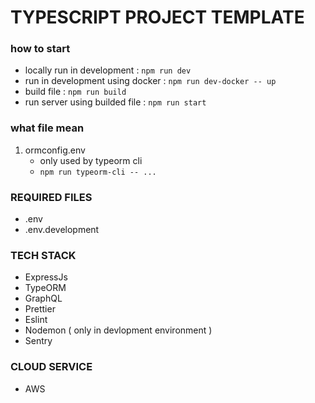 # TYPESCRIPT PROJECT TEMPLATE

### how to start
- locally run in development : `npm run dev`
- run in development using docker : `npm run dev-docker -- up`
- build file : `npm run build`
- run server using builded file : `npm run start`

### what file mean
1. ormconfig.env
    - only used by typeorm cli
    - `npm run typeorm-cli -- ...`


### REQUIRED FILES
- .env
- .env.development

### TECH STACK
- ExpressJs
- TypeORM
- GraphQL
- Prettier
- Eslint
- Nodemon ( only in devlopment environment )
- Sentry

### CLOUD SERVICE
- AWS
